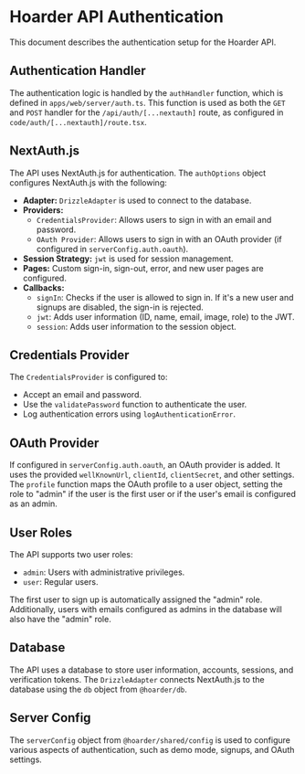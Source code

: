 # Hoarder API Authentication

This document describes the authentication setup for the Hoarder API.

## Authentication Handler

The authentication logic is handled by the `authHandler` function, which is defined in `apps/web/server/auth.ts`. This function is used as both the `GET` and `POST` handler for the `/api/auth/[...nextauth]` route, as configured in `code/auth/[...nextauth]/route.tsx`.

## NextAuth.js

The API uses NextAuth.js for authentication. The `authOptions` object configures NextAuth.js with the following:

-   **Adapter:** `DrizzleAdapter` is used to connect to the database.
-   **Providers:**
    -   `CredentialsProvider`: Allows users to sign in with an email and password.
    -   `OAuth Provider`: Allows users to sign in with an OAuth provider (if configured in `serverConfig.auth.oauth`).
-   **Session Strategy:** `jwt` is used for session management.
-   **Pages:** Custom sign-in, sign-out, error, and new user pages are configured.
-   **Callbacks:**
    -   `signIn`: Checks if the user is allowed to sign in. If it's a new user and signups are disabled, the sign-in is rejected.
    -   `jwt`: Adds user information (ID, name, email, image, role) to the JWT.
    -   `session`: Adds user information to the session object.

## Credentials Provider

The `CredentialsProvider` is configured to:

-   Accept an email and password.
-   Use the `validatePassword` function to authenticate the user.
-   Log authentication errors using `logAuthenticationError`.

## OAuth Provider

If configured in `serverConfig.auth.oauth`, an OAuth provider is added. It uses the provided `wellKnownUrl`, `clientId`, `clientSecret`, and other settings. The `profile` function maps the OAuth profile to a user object, setting the role to "admin" if the user is the first user or if the user's email is configured as an admin.

## User Roles

The API supports two user roles:

-   `admin`: Users with administrative privileges.
-   `user`: Regular users.

The first user to sign up is automatically assigned the "admin" role. Additionally, users with emails configured as admins in the database will also have the "admin" role.

## Database

The API uses a database to store user information, accounts, sessions, and verification tokens. The `DrizzleAdapter` connects NextAuth.js to the database using the `db` object from `@hoarder/db`.

## Server Config

The `serverConfig` object from `@hoarder/shared/config` is used to configure various aspects of authentication, such as demo mode, signups, and OAuth settings.
